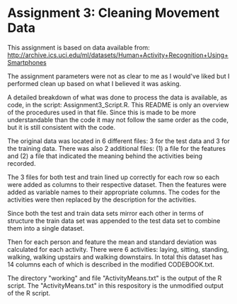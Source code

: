 # Assignment 3: Cleaning Movement Data

This assignment is based on data available from:
http://archive.ics.uci.edu/ml/datasets/Human+Activity+Recognition+Using+Smartphones

The assignment parameters were not as clear to me as I would've liked but
I performed clean up based on what I believed it was asking.

A detailed breakdown of what was done to process the data is available, as code,
in the script: Assignment3_Script.R.  This README is only an overview of the
procedures used in that file.  Since this is made to be more understandable than
the code it may not follow the same order as the code, but it is still consistent with the code.

The original data was located in 6 different files: 3 for the test data 
and 3 for the training data.  There was also 2 additional files: (1) a
file for the features and (2) a file that indicated the meaning behind
the activities being recorded.  

The 3 files for both test and train lined up correctly for each row so each were
added as columns to their respective dataset.  Then the features were added as
variable names to their appropriate columns.  The codes for the activities 
were then replaced by the description for the activities.

Since both the test and train data sets mirror each other in terms of structure
the train data set was appended to the test data set to combine them into
a single dataset. 

Then for each person and feature the mean and standard deviation was 
calculated for each activity.  There were 6 activities: laying, sitting,
standing, walking, walking upstairs and walking downstairs.  In total this 
dataset has 14 columns each of which is described in the modified CODEBOOK.txt.

The directory "working" and file "ActivityMeans.txt" is the output of the 
R script.  The "ActivityMeans.txt" in this respository is the unmodified
output of the R script.

 
